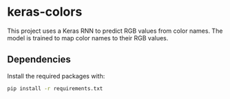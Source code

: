 # keras-colors

This project uses a Keras RNN to predict RGB values from color names. The model is trained to map color names to their RGB values.

## Dependencies

Install the required packages with:

```bash
pip install -r requirements.txt
```

